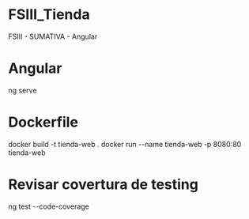 # FSIII_Tienda
FSIII - SUMATIVA - Angular

# Angular
ng serve

# Dockerfile
docker build -t tienda-web .
docker run --name tienda-web -p 8080:80 tienda-web

# Revisar covertura de testing
ng test --code-coverage